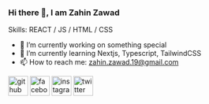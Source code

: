 ### Hi there 👋, I am Zahin Zawad

Skills: REACT / JS / HTML / CSS

- 🔭 I’m currently working on something special 
- 🌱 I’m currently learning Nextjs, Typescript, TailwindCSS 
- 📫 How to reach me: zahin.zawad.19@gmail.com 


[<img src='https://cdn.jsdelivr.net/npm/simple-icons@3.0.1/icons/github.svg' alt='github' height='40' target="_blank">](https://github.com/zahin-zawad)  [<img src='https://cdn.jsdelivr.net/npm/simple-icons@3.0.1/icons/facebook.svg' alt='facebook' height='40' target="_blank">](https://www.facebook.com/zahin.zawad.19)  [<img src='https://cdn.jsdelivr.net/npm/simple-icons@3.0.1/icons/instagram.svg' alt='instagram' height='40' target="_blank">](https://www.instagram.com/zahin.zawad/)  [<img src='https://cdn.jsdelivr.net/npm/simple-icons@3.0.1/icons/twitter.svg' alt='twitter' height='40' target="_blank">](https://twitter.com/zahin__zawad)  
